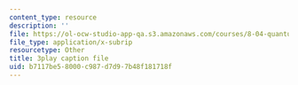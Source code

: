 ```yaml
---
content_type: resource
description: ''
file: https://ol-ocw-studio-app-qa.s3.amazonaws.com/courses/8-04-quantum-physics-i-spring-2013/b7117be58000c987d7d97b48f181718f_U6fI3brP8V4.srt
file_type: application/x-subrip
resourcetype: Other
title: 3play caption file
uid: b7117be5-8000-c987-d7d9-7b48f181718f
---
```

